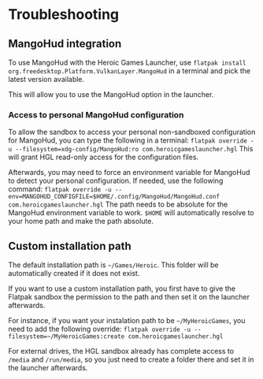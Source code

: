# Troubleshooting
## MangoHud integration
To use MangoHud with the Heroic Games Launcher, use `flatpak install org.freedesktop.Platform.VulkanLayer.MangoHud` in a terminal and pick the latest version available.

This will allow you to use the MangoHud option in the launcher.

### Access to personal MangoHud configuration
To allow the sandbox to access your personal non-sandboxed configuration for MangoHud, you can type the following in a terminal:
`flatpak override -u --filesystem=xdg-config/MangoHud:ro com.heroicgameslauncher.hgl`
This will grant HGL read-only access for the configuration files.

Afterwards, you may need to force an environment variable for MangoHud to detect your personal configuration. If needed, use the following command:
`flatpak override -u --env=MANGOHUD_CONFIGFILE=$HOME/.config/MangoHud/MangoHud.conf com.heroicgameslauncher.hgl`
The path needs to be absolute for the MangoHud environment variable to work. `$HOME` will automatically resolve to your home path and make the path absolute.

## Custom installation path
The default installation path is `~/Games/Heroic`. This folder will be automatically created if it does not exist.

If you want to use a custom installation path, you first have to give the Flatpak sandbox the permission to the path and then set it on the launcher afterwards.

For instance, if you want your instalation path to be `~/MyHeroicGames`, you need to add the following override:
`flatpak override -u --filesystem=~/MyHeroicGames:create com.heroicgameslauncher.hgl`

For external drives, the HGL sandbox already has complete access to `/media` and `/run/media`, so you just need to create a folder there and set it in the launcher afterwards.
